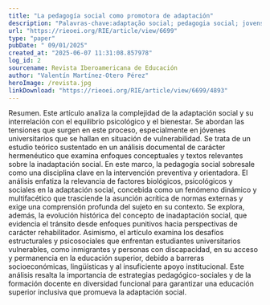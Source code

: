 ```yaml
---
title: "La pedagogía social como promotora de adaptación"
description: "Palavras-chave:adaptação social; pedagogia social; jovens universitários; inclusão; diversidade."
url: "https://rieoei.org/RIE/article/view/6699"
type: "paper"
pubDate: " 09/01/2025"
created_at: "2025-06-07 11:31:08.857978"
log_id: 2
sourcename: Revista Iberoamericana de Educación
author: "Valentín Martínez-Otero Pérez"
heroImage: /revista.jpg
linkDownload: "https://rieoei.org/RIE/article/view/6699/4893"
---
```


Resumen. Este artículo analiza la complejidad de la adaptación social y su interrelación con el equilibrio psicológico y el bienestar. Se abordan las tensiones que surgen en este proceso, especialmente en jóvenes universitarios que se hallan en situación de vulnerabilidad. Se trata de un estudio teórico sustentado en un análisis documental de carácter hermenéutico que examina enfoques conceptuales y textos relevantes sobre la inadaptación social. En este marco, la pedagogía social sobresale como una disciplina clave en la intervención preventiva y orientadora. El análisis enfatiza la relevancia de factores biológicos, psicológicos y sociales en la adaptación social, concebida como un fenómeno dinámico y multifacético que trasciende la asunción acrítica de normas externas y exige una comprensión profunda del sujeto en su contexto. Se explora, además, la evolución histórica del concepto de inadaptación social, que evidencia el tránsito desde enfoques punitivos hacia perspectivas de carácter rehabilitador. Asimismo, el artículo examina los desafíos estructurales y psicosociales que enfrentan estudiantes universitarios vulnerables, como inmigrantes y personas con discapacidad, en su acceso y permanencia en la educación superior, debido a barreras socioeconómicas, lingüísticas y al insuficiente apoyo institucional. Este análisis resalta la importancia de estrategias pedagógico-sociales y de la formación docente en diversidad funcional para garantizar una educación superior inclusiva que promueva la adaptación social.
